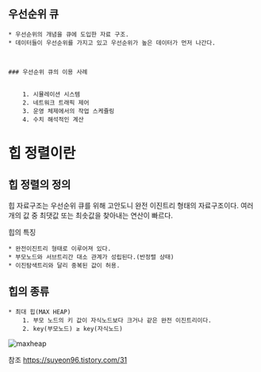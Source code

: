 ## 우선순위 큐

    * 우선순위의 개념을 큐에 도입한 자료 구조. 
    * 데이터들이 우선순위를 가지고 있고 우선순위가 높은 데이터가 먼저 나간다.



    ### 우선순위 큐의 이용 사례


        1. 시뮬레이션 시스템
        2. 네트워크 트래픽 제어
        3. 운영 체제에서의 작업 스케쥴링 
        4. 수치 해석적인 계산
 
# 힙 정렬이란



## 힙 정렬의 정의 

힙 자료구조는 우선순위 큐를 위해 고안도니 완전 이진트리 형태의 자료구조이다.
여러 개의 값 중 최댓값 또는 최솟값을 찾아내는 연산이 빠르다. 

힙의 특징

    * 완전이진트리 형태로 이루어져 있다.
    * 부모노드와 서브트리간 대소 관계가 성립된다.(반정렬 상태)
    * 이진탐색트리와 달리 중복된 값이 허용. 

## 힙의 종류

    * 최대 힙(MAX HEAP)
        1. 부모 노드의 키 값이 자식노드보다 크거나 같은 완전 이진트리이다. 
        2. key(부모노드) ≥ key(자식노드) 
![maxheap](https://user-images.githubusercontent.com/71515744/170233112-8ba7c783-0ada-4c6f-b92e-d754d9f36753.png)

참조 https://suyeon96.tistory.com/31

